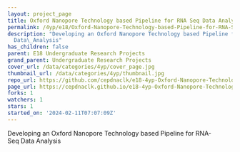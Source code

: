 ```yaml
---
layout: project_page
title: Oxford Nanopore Technology based Pipeline for RNA Seq Data Analysis
permalink: /4yp/e18/Oxford-Nanopore-Technology-based-Pipeline-for-RNA-Seq-Data-Analysis/
description: "Developing an Oxford Nanopore Technology based Pipeline for RNA-Seq\_\
  Data\_Analysis"
has_children: false
parent: E18 Undergraduate Research Projects
grand_parent: Undergraduate Research Projects
cover_url: /data/categories/4yp/cover_page.jpg
thumbnail_url: /data/categories/4yp/thumbnail.jpg
repo_url: https://github.com/cepdnaclk/e18-4yp-Oxford-Nanopore-Technology-based-Pipeline-for-RNA-Seq-Data-Analysis
page_url: https://cepdnaclk.github.io/e18-4yp-Oxford-Nanopore-Technology-based-Pipeline-for-RNA-Seq-Data-Analysis
forks: 1
watchers: 1
stars: 1
started_on: '2024-02-11T07:07:09Z'
---
```


Developing an Oxford Nanopore Technology based Pipeline for RNA-Seq Data Analysis